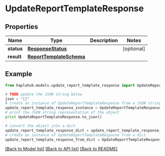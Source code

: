 # UpdateReportTemplateResponse


## Properties
Name | Type | Description | Notes
------------ | ------------- | ------------- | -------------
**status** | [**ResponseStatus**](ResponseStatus.md) |  | [optional] 
**result** | [**ReportTemplateSchema**](ReportTemplateSchema.md) |  | 

## Example

```python
from haplohub.models.update_report_template_response import UpdateReportTemplateResponse

# TODO update the JSON string below
json = "{}"
# create an instance of UpdateReportTemplateResponse from a JSON string
update_report_template_response_instance = UpdateReportTemplateResponse.from_json(json)
# print the JSON string representation of the object
print UpdateReportTemplateResponse.to_json()

# convert the object into a dict
update_report_template_response_dict = update_report_template_response_instance.to_dict()
# create an instance of UpdateReportTemplateResponse from a dict
update_report_template_response_from_dict = UpdateReportTemplateResponse.from_dict(update_report_template_response_dict)
```
[[Back to Model list]](../README.md#documentation-for-models) [[Back to API list]](../README.md#documentation-for-api-endpoints) [[Back to README]](../README.md)


